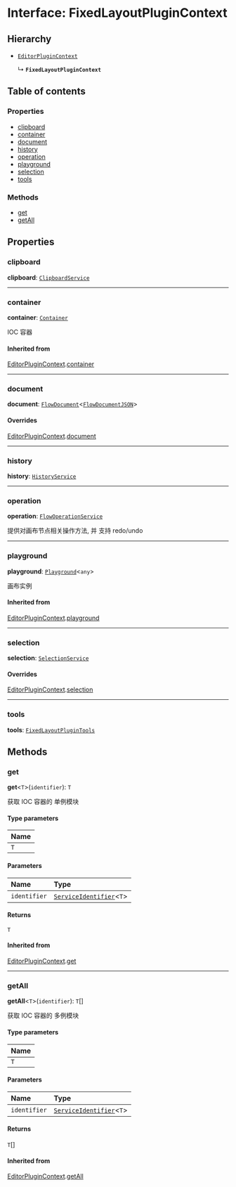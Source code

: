 # Interface: FixedLayoutPluginContext

## Hierarchy

* [`EditorPluginContext`](/auto-docs/fixed-layout-editor/interfaces/EditorPluginContext.md)

  ↳ **`FixedLayoutPluginContext`**

## Table of contents

### Properties

* [clipboard](/auto-docs/fixed-layout-editor/interfaces/FixedLayoutPluginContext.md#clipboard)
* [container](/auto-docs/fixed-layout-editor/interfaces/FixedLayoutPluginContext.md#container)
* [document](/auto-docs/fixed-layout-editor/interfaces/FixedLayoutPluginContext.md#document)
* [history](/auto-docs/fixed-layout-editor/interfaces/FixedLayoutPluginContext.md#history)
* [operation](/auto-docs/fixed-layout-editor/interfaces/FixedLayoutPluginContext.md#operation)
* [playground](/auto-docs/fixed-layout-editor/interfaces/FixedLayoutPluginContext.md#playground)
* [selection](/auto-docs/fixed-layout-editor/interfaces/FixedLayoutPluginContext.md#selection)
* [tools](/auto-docs/fixed-layout-editor/interfaces/FixedLayoutPluginContext.md#tools)

### Methods

* [get](/auto-docs/fixed-layout-editor/interfaces/FixedLayoutPluginContext.md#get)
* [getAll](/auto-docs/fixed-layout-editor/interfaces/FixedLayoutPluginContext.md#getall)

## Properties

### clipboard

**clipboard**: [`ClipboardService`](/auto-docs/fixed-layout-editor/variables/ClipboardService-1.md)

***

### container

**container**: [`Container`](/auto-docs/fixed-layout-editor/interfaces/interfaces.Container.md)

IOC 容器

#### Inherited from

[EditorPluginContext](/auto-docs/fixed-layout-editor/interfaces/EditorPluginContext.md).[container](/auto-docs/fixed-layout-editor/interfaces/EditorPluginContext.md#container)

***

### document

**document**: [`FlowDocument`](/auto-docs/fixed-layout-editor/classes/FlowDocument.md)<[`FlowDocumentJSON`](/auto-docs/fixed-layout-editor/types/FlowDocumentJSON.md)>

#### Overrides

[EditorPluginContext](/auto-docs/fixed-layout-editor/interfaces/EditorPluginContext.md).[document](/auto-docs/fixed-layout-editor/interfaces/EditorPluginContext.md#document)

***

### history

**history**: [`HistoryService`](/auto-docs/fixed-layout-editor/classes/HistoryService.md)

***

### operation

**operation**: [`FlowOperationService`](/auto-docs/fixed-layout-editor/variables/FlowOperationService-1.md)

提供对画布节点相关操作方法, 并 支持 redo/undo

***

### playground

**playground**: [`Playground`](/auto-docs/fixed-layout-editor/classes/Playground.md)<`any`>

画布实例

#### Inherited from

[EditorPluginContext](/auto-docs/fixed-layout-editor/interfaces/EditorPluginContext.md).[playground](/auto-docs/fixed-layout-editor/interfaces/EditorPluginContext.md#playground)

***

### selection

**selection**: [`SelectionService`](/auto-docs/fixed-layout-editor/classes/SelectionService.md)

#### Overrides

[EditorPluginContext](/auto-docs/fixed-layout-editor/interfaces/EditorPluginContext.md).[selection](/auto-docs/fixed-layout-editor/interfaces/EditorPluginContext.md#selection)

***

### tools

**tools**: [`FixedLayoutPluginTools`](/auto-docs/fixed-layout-editor/interfaces/FixedLayoutPluginTools.md)

## Methods

### get

**get**<`T`>(`identifier`): `T`

获取 IOC 容器的 单例模块

#### Type parameters

| Name |
| :------ |
| `T` |

#### Parameters

| Name | Type |
| :------ | :------ |
| `identifier` | [`ServiceIdentifier`](/auto-docs/fixed-layout-editor/types/interfaces.ServiceIdentifier.md)<`T`> |

#### Returns

`T`

#### Inherited from

[EditorPluginContext](/auto-docs/fixed-layout-editor/interfaces/EditorPluginContext.md).[get](/auto-docs/fixed-layout-editor/interfaces/EditorPluginContext.md#get)

***

### getAll

**getAll**<`T`>(`identifier`): `T`\[]

获取 IOC 容器的 多例模块

#### Type parameters

| Name |
| :------ |
| `T` |

#### Parameters

| Name | Type |
| :------ | :------ |
| `identifier` | [`ServiceIdentifier`](/auto-docs/fixed-layout-editor/types/interfaces.ServiceIdentifier.md)<`T`> |

#### Returns

`T`\[]

#### Inherited from

[EditorPluginContext](/auto-docs/fixed-layout-editor/interfaces/EditorPluginContext.md).[getAll](/auto-docs/fixed-layout-editor/interfaces/EditorPluginContext.md#getall)
